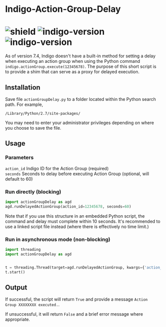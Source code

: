# Indigo-Action-Group-Delay
# ![shield](https://img.shields.io/github/release/DaveL17/Indigo-Action-Group-Delay.svg) ![indigo-version](https://img.shields.io/badge/Indigo-7.0+-blueviolet.svg) ![indigo-version](https://img.shields.io/badge/Python-2.7-darkgreen.svg)

As of version 7.4, Indigo doesn't have a built-in method for setting 
a delay when executing an action group when using the Python command 
`indigo.actionGroup.execute(12345678)`. The purpose of this short 
script is to provide a shim that can serve as a proxy for delayed 
execution.

## Installation
Save file `actionGroupDelay.py` to a folder located within the Python 
search path. For example,  

`/Library/Python/2.7/site-packages/`

You may need to enter your administrator privileges depending on where
you choose to save the file.

## Usage
### Parameters
`action_id` Indigo ID for the Action Group  (required)  
`seconds` Seconds to delay before executing Action Group (optional, will default to 60)

### Run directly (blocking)
```python
import actionGroupDelay as agd  
agd.runDelayedActionGroup(action_id=12345678, seconds=60)  
```
Note that if you use this structure in an embedded Python script, the 
command and delay must complete within 10 seconds.  It's recommended 
to use a linked script file instead (where there is effectively no 
time limit.)

### Run in asynchronous mode (non-blocking)
```python
import threading  
import actionGroupDelay as agd  


t = threading.Thread(target=agd.runDelayedActionGroup, kwargs={'action_id': 1450401770, 'seconds': 5})  # Replace with your action id, time in seconds
t.start()
```

## Output
If successful, the script will return `True` and provide a message 
`Action Group XXXXXXXX executed.`.  

If unsuccessful, it will return 
`False` and a brief error message where appropriate.